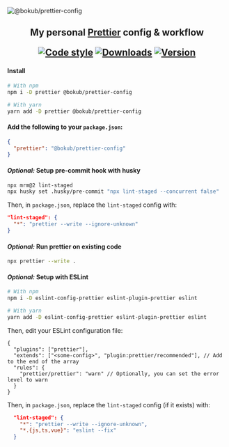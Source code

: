 ![@bokub/prettier-config](https://user-images.githubusercontent.com/17952318/155517136-be39b194-d0ef-4fd6-8c47-dfef2de50a3e.png)

<h2>
<p align="center">
  My personal <a href="https://prettier.io">Prettier</a> config & workflow
</p>
  <p align="center">
  <a href="https://github.com/prettier/prettier"><img src="https://flat.badgen.net/badge/code%20style/prettier/ff69b4" alt="Code style"></a>
  <a href="https://www.npmjs.com/package/@bokub/prettier-config"><img src="https://flat.badgen.net/npm/dt/@bokub/prettier-config" alt="Downloads"></a>
  <a href="https://www.npmjs.com/package/@bokub/prettier-config"><img src="https://runkit.io/bokub/npm-version/branches/master/@bokub/prettier-config?style=flat" alt="Version"></a>
  </p>
</h2>

#### Install

```bash
# With npm
npm i -D prettier @bokub/prettier-config

# With yarn
yarn add -D prettier @bokub/prettier-config
```

#### Add the following to your `package.json`:

```json
{
  "prettier": "@bokub/prettier-config"
}
```

#### _Optional:_ Setup pre-commit hook with husky

```bash
npx mrm@2 lint-staged
npx husky set .husky/pre-commit "npx lint-staged --concurrent false"
```

Then, in `package.json`, replace the `lint-staged` config with:

```json
"lint-staged": {
  "*": "prettier --write --ignore-unknown"
}
```

#### _Optional:_ Run prettier on existing code

```bash
npx prettier --write .
```

#### _Optional:_ Setup with ESLint

```bash
# With npm
npm i -D eslint-config-prettier eslint-plugin-prettier eslint

# With yarn
yarn add -D eslint-config-prettier eslint-plugin-prettier eslint
```

Then, edit your ESLint configuration file:

```jsonc
{
  "plugins": ["prettier"],
  "extends": ["<some-config>", "plugin:prettier/recommended"], // Add to the end of the array
  "rules": {
    "prettier/prettier": "warn" // Optionally, you can set the error level to warn
  }
}
```

Then, in `package.json`, replace the `lint-staged` config (if it exists) with:

```json
  "lint-staged": {
    "*": "prettier --write --ignore-unknown",
    "*.{js,ts,vue}": "eslint --fix"
  }
```
